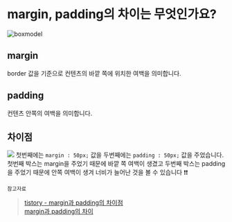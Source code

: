 # margin, padding의 차이는 무엇인가요?

![boxmodel](https://img1.daumcdn.net/thumb/R1280x0/?scode=mtistory2&fname=https%3A%2F%2Fblog.kakaocdn.net%2Fdn%2FbbACit%2FbtqNVSuhdVz%2FjYMQZnNpH8LZc2EY326po0%2Fimg.png)
## margin
border 값을 기준으로 컨텐츠의 바깥 쪽에 위치한 여백을 의미합니다.

## padding
컨텐츠 안쪽의 여백을 의미합니다.

## 차이점
![](https://img1.daumcdn.net/thumb/R1280x0/?scode=mtistory2&fname=http%3A%2F%2Fcfile23.uf.tistory.com%2Fimage%2F99ECE9465CA02CBF11F5B0)
첫번째에는 `margin : 50px;` 값을 두번째에는 `padding : 50px;` 값을 주었습니다.  
첫번째 박스는 margin을 주었기 때문에 바깥 쪽 여백이 생겼고 두번째 박스는 padding을 주었기 때문에 안쪽 여백이 생겨 너비가 늘어난 것을 볼 수 있습니다 ❗❗

`참고자료`
> [tistory - margin과 padding의 차이점](https://enai.tistory.com/49)  
[margin과 padding의 차이](https://lktprogrammer.tistory.com/103)